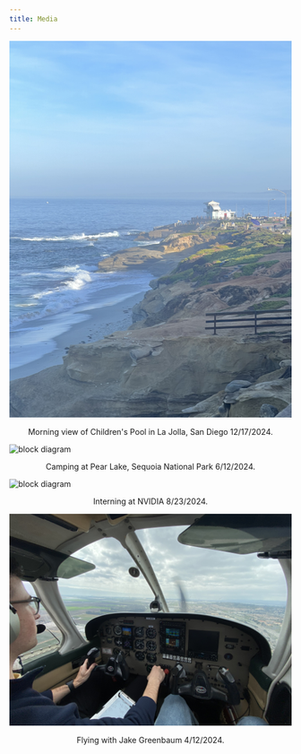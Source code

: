 ```yaml
---
title: Media
---
```


![block diagram](images/IMG_5700.jpg)
<p style="text-align:center;">Morning view of Children's Pool in La Jolla, San Diego 12/17/2024.</p>

![block diagram](images/IMG_3462.jpg)
<p style="text-align:center;">Camping at Pear Lake, Sequoia National Park 6/12/2024.</p>

![block diagram](images/IMG_3462.jpg)
<p style="text-align:center;">Interning at NVIDIA 8/23/2024.</p>

![block diagram](images/IMG_2577.JPG)
<p style="text-align:center;">Flying with Jake Greenbaum 4/12/2024.</p>

